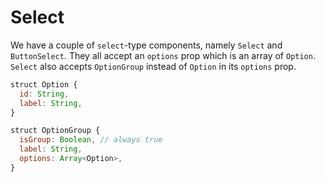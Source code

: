 # Select

We have a couple of `select`-type components, namely `Select` and `ButtonSelect`. They all accept an `options` prop which is an array of `Option`. `Select` also accepts `OptionGroup` instead of `Option` in its `options` prop.

```js
struct Option {
  id: String,
  label: String,
}

struct OptionGroup {
  isGroup: Boolean, // always true
  label: String,
  options: Array<Option>,
}
```
